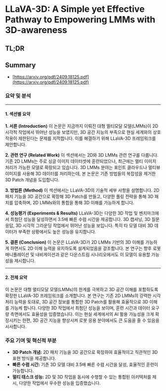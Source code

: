 # LLaVA-3D: A Simple yet Effective Pathway to Empowering LMMs with 3D-awareness
## TL;DR
## Summary
- [https://arxiv.org/pdf/2409.18125.pdf](https://arxiv.org/pdf/2409.18125.pdf)

### 요약 및 분석
---

#### 1. 섹션별 요약

**1. 서론 (Introduction)**
이 논문은 지금까지 이뤄진 대형 멀티모달 모델(LMMs)이 2D 시각적 작업에서 뛰어난 성능을 보였지만, 3D 공간 지능의 부족으로 현실 세계와의 상호작용이 제한된다는 문제를 지적합니다. 이를 해결하기 위해 LLaVA-3D 프레임워크를 제안합니다.

**2. 관련 연구 (Related Work)**
이 섹션에서는 2D와 3D LMMs 관련 연구를 다룹니다. 기존 2D LMMs는 주로 싱글 이미지 데이터셋에 훈련되었으나, 최근에는 멀티 이미지 처리가 가능한 모델로 확장되고 있습니다. 3D LMMs 분야는 포인트 클라우드나 멀티뷰 이미지를 사용해 3D 데이터를 처리하는데, 본 논문은 기존 방법들의 복잡성을 제거한 3D Patch 개념을 도입합니다.

**3. 방법론 (Method)**
이 섹션에서는 LLaVA-3D의 기술적 세부 사항을 설명합니다. 2D 패치 기능을 3D 공간으로 확장해 3D Patch를 만들고, 다양한 풀링 전략을 통해 3D 패치를 압축하며, 2D LMMs와의 통합을 통해 3D 이해를 가능하게 합니다.

**4. 성능평가 (Experiments & Results)**
LLaVA-3D는 다양한 3D 작업 및 벤치마크에서 최첨단 성능을 달성하면서 3.5배 빠른 수렴 시간을 제공합니다. 3D 캡셔닝, 3D 질문 응답, 3D 시각적 그라운딩 작업에서 뛰어난 성능을 보입니다. 특히 타 모델 대비 3D 데이터가 부족한 상황에서도 높은 성능을 유지합니다.

**5. 결론 (Conclusion)**
이 논문은 LLaVA-3D가 2D LMMs 기반의 3D 이해를 가능하게 하면서도 2D 이해 능력을 유지하도록 설계되었음을 강조합니다. 본 연구는 향후 로봇 매니퓰레이션 및 내비게이션과 같은 다운스트림 시나리오에서도 이 모델이 유용할 가능성을 제시합니다.

---

#### 2. 전체 요약

이 논문은 대형 멀티모달 모델(LMMs)의 한계를 극복하고 3D 공간 이해를 포함하도록 확장한 LLaVA-3D 프레임워크를 소개합니다. 본 연구는 기존 2D LMMs의 강력한 시각 처리 능력을 토대로, 3D 공간 정보를 통합한 3D Patch를 활용해 효율적으로 3D 이해를 가능케 합니다. 다양한 3D 작업에서 최첨단 성능을 보이며, 훈련 시간과 데이터 요구량 측면에서도 효율성을 입증했습니다. 이는 현실 세계에서의 AI 활용 가능성을 크게 확장시키는 한편, 3D 공간 지능을 향상시켜 로봇 응용 분야에서도 큰 도움을 줄 수 있음을 시사합니다.

### 주요 기여 및 혁신적 부분
- **3D Patch 개념:** 2D 패치 기능을 3D 공간으로 확장하여 효율적이고 직관적인 3D 표현 방식을 제공합니다.
- **빠른 수렴 시간:** 기존 3D 모델 대비 3.5배 빠른 수렴 시간을 달성, 효율적인 훈련이 가능합니다.
- **멀티 태스크 성능:** 2D 및 3D 작업을 동시에 수행할 수 있는 통합된 아키텍처를 제시, 다양한 작업에서 우수한 성능을 입증했습니다.